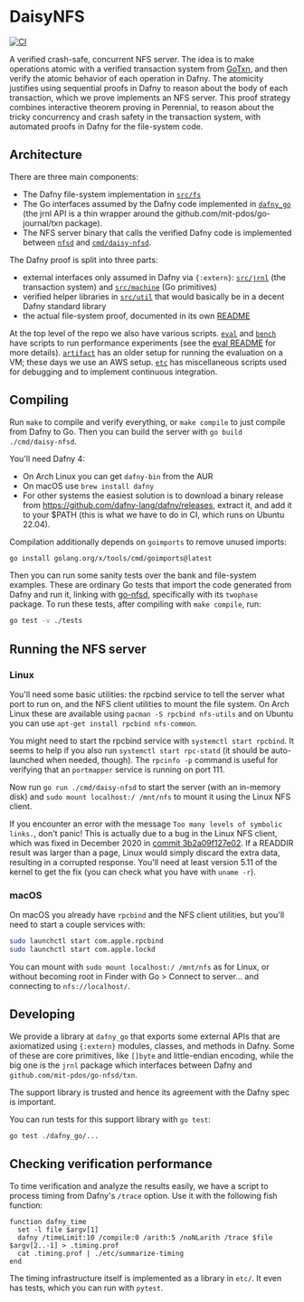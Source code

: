 # DaisyNFS

[![CI](https://github.com/mit-pdos/daisy-nfsd/actions/workflows/main.yml/badge.svg)](https://github.com/mit-pdos/daisy-nfsd/actions/workflows/main.yml)

A verified crash-safe, concurrent NFS server. The idea is to make operations
atomic with a verified transaction system from
[GoTxn](https://github.com/mit-pdos/go-journal), and then verify the atomic
behavior of each operation in Dafny. The atomicity justifies using sequential
proofs in Dafny to reason about the body of each transaction, which we prove
implements an NFS server. This proof strategy combines interactive theorem
proving in Perennial, to reason about the tricky concurrency and crash safety in
the transaction system, with automated proofs in Dafny for the file-system code.

## Architecture

There are three main components:

- The Dafny file-system implementation in [`src/fs`](src/fs/)
- The Go interfaces assumed by the Dafny code implemented in
  [`dafny_go`](dafny_go/) (the jrnl API is a thin wrapper around the
  github.com/mit-pdos/go-journal/txn package).
- The NFS server binary that calls the verified Dafny code is implemented
  between [`nfsd`](nfsd/) and [`cmd/daisy-nfsd`](cmd/daisy-nfsd/).

The Dafny proof is split into three parts:

- external interfaces only assumed in Dafny via `{:extern}`:
  [`src/jrnl`](src/jrnl) (the transaction system) and
  [`src/machine`](src/machine) (Go primitives)
- verified helper libraries in [`src/util`](src/util) that would basically be in
  a decent Dafny standard library
- the actual file-system proof, documented in its own [README](src/fs/README.md)

At the top level of the repo we also have various scripts. [`eval`](eval/) and
[`bench`](bench/) have scripts to run performance experiments (see the [eval
README](eval/README.md) for more details). [`artifact`](artifact/) has an older
setup for running the evaluation on a VM; these days we use an AWS setup.
[`etc`](etc/) has miscellaneous scripts used for debugging and to implement
continuous integration.

## Compiling

Run `make` to compile and verify everything, or `make compile` to just compile
from Dafny to Go. Then you can build the server with `go build ./cmd/daisy-nfsd`.

You'll need Dafny 4:

- On Arch Linux you can get `dafny-bin` from the AUR
- On macOS use `brew install dafny`
- For other systems the easiest solution is to download a binary release from
  <https://github.com/dafny-lang/dafny/releases>, extract it, and add it to your
  $PATH (this is what we have to do in CI, which runs on Ubuntu 22.04).

Compilation additionally depends on `goimports` to remove unused imports:

```sh
go install golang.org/x/tools/cmd/goimports@latest
```

Then you can run some sanity tests over the bank and file-system examples.
These are ordinary Go tests that import the code generated from Dafny and
run it, linking with [go-nfsd](https://github.com/mit-pdos/go-nfsd),
specifically with its `twophase` package. To run these tests,
after compiling with `make compile`, run:

```sh
go test -v ./tests
```

## Running the NFS server

### Linux

You'll need some basic utilities: the rpcbind service to tell the server what
port to run on, and the NFS client utilities to mount the file system. On Arch
Linux these are available using `pacman -S rpcbind nfs-utils` and on Ubuntu you
can use `apt-get install rpcbind nfs-common`.

You might need to start the rpcbind service with `systemctl start rpcbind`. It
seems to help if you also run `systemctl start rpc-statd` (it should be
auto-launched when needed, though). The `rpcinfo -p` command is useful for
verifying that an `portmapper` service is running on port 111.

Now run `go run ./cmd/daisy-nfsd` to start the server (with an in-memory disk)
and `sudo mount localhost:/ /mnt/nfs` to mount it using the Linux NFS client.

If you encounter an error with the message `Too many levels of symbolic links.`,
don't panic! This is actually due to a bug in the Linux NFS client, which was
fixed in December 2020 in [commit
3b2a09f127e02](https://git.kernel.org/pub/scm/linux/kernel/git/torvalds/linux.git/commit/?id=3b2a09f127e025674945e82c1ec0c88d6740280e).
If a READDIR result was larger than a page, Linux would simply discard the extra
data, resulting in a corrupted response. You'll need at least version 5.11 of
the kernel to get the fix (you can check what you have with `uname -r`).

### macOS

On macOS you already have `rpcbind` and the NFS client utilities, but you'll
need to start a couple services with:

```sh
sudo launchctl start com.apple.rpcbind
sudo launchctl start com.apple.lockd
```

You can mount with `sudo mount localhost:/ /mnt/nfs` as for Linux, or without
becoming root in Finder with Go > Connect to server... and connecting to
`nfs://localhost/`.

## Developing

We provide a library at `dafny_go` that exports some external APIs that are
axiomatized using `{:extern}` modules, classes, and methods in Dafny. Some of
these are core primitives, like `[]byte` and little-endian encoding, while the
big one is the `jrnl` package which interfaces between Dafny and
`github.com/mit-pdos/go-nfsd/txn`.

The support library is trusted and hence its agreement with the Dafny spec is
important.

You can run tests for this support library with `go test`:

```sh
go test ./dafny_go/...
```

## Checking verification performance

To time verification and analyze the results easily, we have a script to process timing from Dafny's `/trace` option. Use it with the following fish function:

```fish
function dafny_time
  set -l file $argv[1]
  dafny /timeLimit:10 /compile:0 /arith:5 /noNLarith /trace $file $argv[2..-1] > .timing.prof
  cat .timing.prof | ./etc/summarize-timing
end
```

The timing infrastructure itself is implemented as a library in `etc/`. It even
has tests, which you can run with `pytest`.
